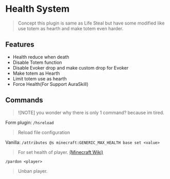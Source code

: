 # Health System
> Concept this plugin is same as Life Steal but have some modified like use totem as hearth and make totem even harder.

## Features
- Health reduce when death
- Disable Totem function
- Disable Evoker drop and make custom drop for Evoker
- Make totem as Hearth
- Limit totem use as hearth
- Force Health(For Support AuraSkill)

## Commands
> ![NOTE]
> you wonder why there is only 1 command? because im tired.

Form plugin:
`/hsreload`
> Reload file configuration

Vanilla:
`/attributes @s minecraft:GENERIC_MAX_HEALTH base set <value>`
> For set health of player. [(Minecraft Wiki)](https://minecraft.wiki/w/Attribute)

`/pardon <player>`
> Unban player.